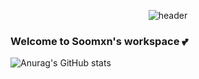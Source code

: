 <div align="center">
  
  ![header](https://capsule-render.vercel.app/api?type=Waving&text=Soomxn🥰&fontSize=40&height=200&fontAlign=50&fontAlignY=40&color=gradient)
</div>

### Welcome to Soomxn's workspace 💕

<!--
**Soomxn/Soomxn** is a ✨ _special_ ✨ repository because its `README.md` (this file) appears on your GitHub profile.

Here are some ideas to get you started:

- 🔭 I’m currently working on ...
- 🌱 I’m currently learning ...
- 👯 I’m looking to collaborate on ...
- 🤔 I’m looking for help with ...
- 💬 Ask me about ...
- 📫 How to reach me: ...
- 😄 Pronouns: ...
- ⚡ Fun fact: ...
-->

![Anurag's GitHub stats](https://github-readme-stats.vercel.app/api?username=Soomxn&show_icons=true&theme=radical)
